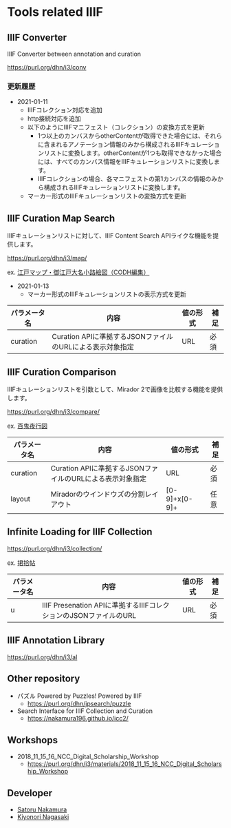 # Tools related IIIF

## IIIF Converter

IIIF Converter between annotation and curation

https://purl.org/dhn/i3/conv

### 更新履歴

* 2021-01-11
  * IIIFコレクション対応を追加
  * http接続対応を追加
  * 以下のようにIIIFマニフェスト（コレクション）の変換方式を更新
    * 1つ以上のカンバスからotherContentが取得できた場合には、それらに含まれるアノテーション情報のみから構成されるIIIFキュレーションリストに変換します。otherContentが1つも取得できなかった場合には、すべてのカンバス情報をIIIFキュレーションリストに変換します。
    * IIIFコレクションの場合、各マニフェストの第1カンバスの情報のみから構成されるIIIFキュレーションリストに変換します。
  * マーカー形式のIIIFキュレーションリストの変換方式を更新

## IIIF Curation Map Search

IIIFキュレーションリストに対して、IIIF Content Search APIライクな機能を提供します。

https://purl.org/dhn/i3/map/

ex. [江戸マップ・御江戸大名小路絵図（CODH編集）](https://purl.org/dhn/i3/map/?curation=http://codh.rois.ac.jp/edo-maps/owariya/01/1849/ndl.json)

* 2021-01-13
  * マーカー形式のIIIFキュレーションリストの表示方式を更新
  
| パラメータ名 | 内容 | 値の形式 | 補足 |
| ------------- | ------------- | ------------- | ------------- |
| curation | Curation APIに準拠するJSONファイルのURLによる表示対象指定 | URL | 必須

## IIIF Curation Comparison

IIIFキュレーションリストを引数として、Mirador 2で画像を比較する機能を提供します。

https://purl.org/dhn/i3/compare/

ex. [百鬼夜行図](https://purl.org/dhn/i3/compare/?curation=https://purl.org/dhn/i3/compare/data.json&layout=2x2)

| パラメータ名 | 内容 | 値の形式 | 補足 |
| ------------- | ------------- | ------------- | ------------- |
| curation | Curation APIに準拠するJSONファイルのURLによる表示対象指定 | URL | 必須
| layout  | Miradorのウインドウズの分割レイアウト | [0-9]+x[0-9]+ | 任意
  
## Infinite Loading for IIIF Collection

https://purl.org/dhn/i3/collection/

ex. [捃拾帖](https://purl.org/dhn/i3/collection/?u=https://archdataset.dl.itc.u-tokyo.ac.jp/collections/tanaka/image/collection.json&random=true)

| パラメータ名 | 内容 | 値の形式 | 補足 |
| ------------- | ------------- | ------------- | ------------- |
| u | IIIF Presenation APIに準拠するIIIFコレクションのJSONファイルのURL | URL | 必須
  
## IIIF Annotation Library

https://purl.org/dhn/i3/al
  
## Other repository
* パズル Powered by Puzzles! Powered by IIIF
  * https://purl.org/dhn/jpsearch/puzzle
* Search Interface for IIIF Collection and Curation
  * https://nakamura196.github.io/icc2/
  
## Workshops
* 2018_11_15_16_NCC_Digital_Scholarship_Workshop
  * https://purl.org/dhn/i3/materials/2018_11_15_16_NCC_Digital_Scholarship_Workshop
  
  
## Developer
* [Satoru Nakamura](https://researchmap.jp/nakamura.satoru?lang=en)
* [Kiyonori Nagasaki](https://researchmap.jp/knagasaki?lang=en)
